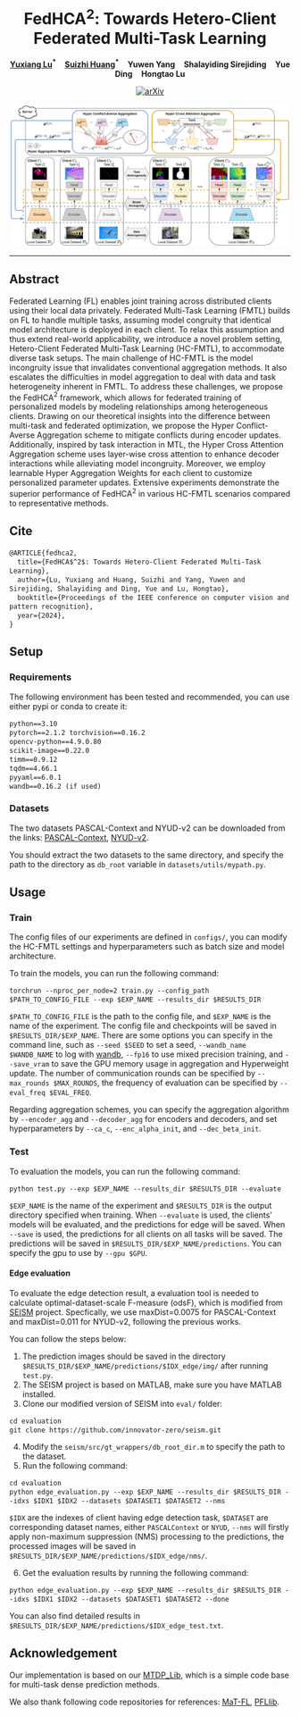 <p align="center">
  <h1 align="center">FedHCA<sup>2</sup>: Towards Hetero-Client Federated Multi-Task Learning</h1>
  <p align="center">
    <strong><a href="https://innovator-zero.github.io/">Yuxiang Lu</a><sup>*</sup></strong>
    &nbsp;&nbsp;
    <strong><a href="https://jeandiable.github.io/">Suizhi Huang</a><sup>*</sup></strong>
    &nbsp;&nbsp;
    <strong>Yuwen Yang</strong>
    &nbsp;&nbsp;
    <strong>Shalayiding Sirejiding</strong>
    &nbsp;&nbsp;
    <strong>Yue Ding</strong>
    &nbsp;&nbsp;
    <strong>Hongtao Lu</strong>
  </p>

  <p align="center">
    <a href="https://arxiv.org/abs/2311.13250"><img alt='arXiv' src="https://img.shields.io/badge/arXiv-2311.13250-b31b1b.svg"></a>
  </p>
</p>

![Overview](assets/Fig2.png)

---

## Abstract

Federated Learning (FL) enables joint training across distributed clients using their local data privately. Federated Multi-Task Learning (FMTL) builds on FL to handle multiple tasks, assuming model congruity that identical model architecture is deployed in each client. To relax this assumption and thus extend real-world applicability, we introduce a novel problem setting, Hetero-Client Federated Multi-Task Learning (HC-FMTL), to accommodate diverse task setups. The main challenge of HC-FMTL is the model incongruity issue that invalidates conventional aggregation methods. It also escalates the difficulties in model aggregation to deal with data and task heterogeneity inherent in FMTL. To address these challenges, we propose the FedHCA$^2$ framework, which allows for federated training of personalized models by modeling relationships among heterogeneous clients. Drawing on our theoretical insights into the difference between multi-task and federated optimization, we propose the Hyper Conflict-Averse Aggregation scheme to mitigate conflicts during encoder updates. Additionally, inspired by task interaction in MTL, the Hyper Cross Attention Aggregation scheme uses layer-wise cross attention to enhance decoder interactions while alleviating model incongruity. Moreover, we employ learnable Hyper Aggregation Weights for each client to customize personalized parameter updates. Extensive experiments demonstrate the superior performance of FedHCA$^2$ in various HC-FMTL scenarios compared to representative methods. 

## Cite

```
@ARTICLE{fedhca2,
  title={FedHCA$^2$: Towards Hetero-Client Federated Multi-Task Learning},
  author={Lu, Yuxiang and Huang, Suizhi and Yang, Yuwen and Sirejiding, Shalayiding and Ding, Yue and Lu, Hongtao},
  booktitle={Proceedings of the IEEE conference on computer vision and pattern recognition},
  year={2024},
}
```

## Setup

### Requirements
The following environment has been tested and recommended, you can use either pypi or conda to create it:
```
python==3.10
pytorch==2.1.2 torchvision==0.16.2
opencv-python==4.9.0.80
scikit-image==0.22.0
timm==0.9.12
tqdm==4.66.1
pyyaml==6.0.1
wandb==0.16.2 (if used)
```

### Datasets
The two datasets PASCAL-Context and NYUD-v2 can be downloaded from the links: [PASCAL-Context](https://drive.google.com/file/d/1TWZydr5_r4hKDM5Zyzrcq712Stg2cw7p/view?usp=drive_link), [NYUD-v2](https://drive.google.com/file/d/1rj3tHdQVYqe-Y3mpxv4EgWsiqgq3z87H/view?usp=drive_link).

You should extract the two datasets to the same directory, and specify the path to the directory as `db_root` variable in `datasets/utils/mypath.py`.

## Usage

### Train 
The config files of our experiments are defined in `configs/`, you can modify the HC-FMTL settings and hyperparameters such as batch size and model architecture.

To train the models, you can run the following command:
```
torchrun --nproc_per_node=2 train.py --config_path $PATH_TO_CONFIG_FILE --exp $EXP_NAME --results_dir $RESULTS_DIR
```
`$PATH_TO_CONFIG_FILE` is the path to the config file, and `$EXP_NAME` is the name of the experiment. The config file and checkpoints will be saved in `$RESULTS_DIR/$EXP_NAME`. There are some options you can specify in the command line, such as `--seed $SEED` to set a seed, `--wandb_name $WANDB_NAME` to log with [wandb](https://wandb.ai/site), `--fp16` to use mixed precision training, and  `--save_vram` to save the GPU memory usage in aggregation and Hyperweight update. The number of communication rounds can be specified by `--max_rounds $MAX_ROUNDS`, the frequency of evaluation can be specified by `--eval_freq $EVAL_FREQ`. 

Regarding aggregation schemes, you can specify the aggregation algorithm by `--encoder_agg` and `--decoder_agg` for encoders and decoders, and set hyperparameters by `--ca_c`, `--enc_alpha_init`, and `--dec_beta_init`.

### Test

To evaluation the models, you can run the following command:
```
python test.py --exp $EXP_NAME --results_dir $RESULTS_DIR --evaluate
```
`$EXP_NAME` is the name of the experiment and `$RESULTS_DIR` is the output directory specified when training. When `--evaluate` is used, the clients' models will be evaluated, and the predictions for edge will be saved. When `--save` is used, the predictions for all clients on all tasks will be saved. The predictions will be saved in `$RESULTS_DIR/$EXP_NAME/predictions`. You can specify the gpu to use by `--gpu $GPU`.

#### Edge evaluation
To evaluate the edge detection result, a evaluation tool is needed to calculate optimal-dataset-scale F-measure (odsF), which is modified from [SEISM](https://github.com/jponttuset/seism) project. Specfically, we use maxDist=0.0075 for PASCAL-Context and maxDist=0.011 for NYUD-v2, following the previous works.

You can follow the steps below:

1. The prediction images should be saved in the directory `$RESULTS_DIR/$EXP_NAME/predictions/$IDX_edge/img/` after running `test.py`.
2. The SEISM project is based on MATLAB, make sure you have MATLAB installed.
3. Clone our modified version of SEISM into `eval/` folder:
```
cd evaluation
git clone https://github.com/innovator-zero/seism.git
```
4. Modify the `seism/src/gt_wrappers/db_root_dir.m` to specify the path to the dataset.
5. Run the following command:
```
cd evaluation
python edge_evaluation.py --exp $EXP_NAME --results_dir $RESULTS_DIR --idxs $IDX1 $IDX2 --datasets $DATASET1 $DATASET2 --nms
```
`$IDX` are the indexes of client having edge detection task, `$DATASET` are corresponding dataset names, either `PASCALContext` or `NYUD`, `--nms` will firstly apply non-maximum suppression (NMS) processing to the predictions, the processed images will be saved in `$RESULTS_DIR/$EXP_NAME/predictions/$IDX_edge/nms/`.

6. Get the evaluation results by running the following command:
```
python edge_evaluation.py --exp $EXP_NAME --results_dir $RESULTS_DIR --idxs $IDX1 $IDX2 --datasets $DATASET1 $DATASET2 --done
```
You can also find detailed results in `$RESULTS_DIR/$EXP_NAME/predictions/$IDX_edge_test.txt`.

## Acknowledgement

Our implementation is based on our [MTDP_Lib](https://github.com/innovator-zero/MTDP_Lib), which is a simple code base for multi-task dense prediction methods.

We also thank following code repositories for references: [MaT-FL](https://github.com/VITA-Group/MaT-FL), [PFLlib](https://github.com/TsingZ0/PFLlib).